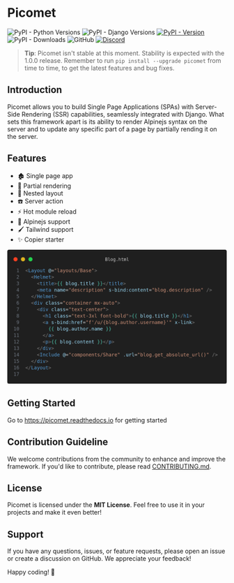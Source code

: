 # Picomet

![PyPI - Python Versions](https://img.shields.io/pypi/pyversions/picomet)
![PyPI - Django Versions](https://img.shields.io/pypi/djversions/picomet)
[![PyPI - Version](https://img.shields.io/pypi/v/picomet)](https://pypi.org/project/picomet)
![PyPI - Downloads](https://img.shields.io/pypi/dw/picomet)
![GitHub](https://img.shields.io/github/license/picomet/picomet)
[![Discord](https://img.shields.io/badge/Discord-5865f2.svg?logo=discord&logoColor=white)](https://discord.gg/4byApQZg8X)

> **Tip**: Picomet isn't stable at this moment. Stability is expected with the 1.0.0 release. Remember to run `pip install --upgrade picomet` from time to time, to get the latest features and bug fixes.

## Introduction

Picomet allows you to build Single Page Applications (SPAs) with Server-Side Rendering (SSR) capabilities, seamlessly integrated with Django. What sets this framework apart is its ability to render Alpinejs syntax on the server and to update any specific part of a page by partially rending it on the server.

## Features

-   🏚️ Single page app
-   🔎 Partial rendering
-   🏯 Nested layout
-   ☎️ Server action
-   ⚡ Hot module reload
-   🌲 Alpinejs support
-   🖌️ Tailwind support
-   ✨ Copier starter

![Picomet](example.png)

## Getting Started

Go to https://picomet.readthedocs.io for getting started

## Contribution Guideline

We welcome contributions from the community to enhance and improve the framework. If you'd like to contribute, please read [CONTRIBUTING.md](CONTRIBUTING.md).

## License

Picomet is licensed under the **MIT License**. Feel free to use it in your projects and make it even better!

## Support

If you have any questions, issues, or feature requests, please open an issue or create a discussion on GitHub. We appreciate your feedback!

Happy coding! 🚀
